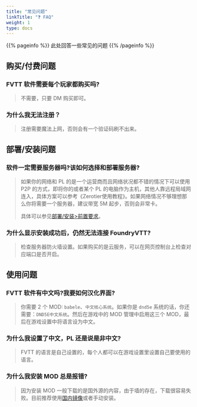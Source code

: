 ```yaml
---
title: "常见问题"
linkTitle: "❓ FAQ"
weight: 1
type: docs
---
```


{{% pageinfo %}}
此处回答一些常见的问题
{{% /pageinfo %}}

## 购买/付费问题

### FVTT 软件需要每个玩家都购买吗?
> 不需要，只要 DM 购买即可。

### 为什么我无法注册？
> 注册需要魔法上网，否则会有一个验证码刷不出来。

## 部署/安装问题

### 软件一定需要服务器吗?该如何选择和部署服务器?
> 如果你的网络和 PL 的是一个运营商而且网络状况都不错的情况下可以使用 P2P 的方式，即将你的或者某个 PL 的电脑作为主机，其他人靠远程局域网连入，具体方案可以参考《Zerotier使用教程》。如果网络情况不够理想那么你将需要一个服务器，建议带宽 5M 起步，否则会非常卡。
> 
> 具体可以参见[部署/安装>前置要求](../../deployment/#前置要求)。

### 为什么显示安装成功后，仍然无法连接 FoundryVTT?
> 检查服务器防火墙设置。如果购买的是云服务，可以在网页控制台上检查对应端口是否开启。

## 使用问题

### FVTT 软件有中文吗?我要如何汉化界面?
> 你需要 2 个 MOD: `babele`、`中文核心系统`。如果你是 `dnd5e` 系统的话，你还需要：`DND5E中文系统`。然后在游戏中的 MOD 管理中启用这三个 MOD，最后在游戏设置中将语言设为中文。

### 为什么我设置了中文，PL 还是说是非中文?
> FVTT 的语言是自己设置的，每个人都可以在游戏设置里设置自己要使用的语言。

### 为什么我安装 MOD 总是报错?
> 因为安装 MOD 一般下载的是国外源的内容，由于墙的存在，下载很容易失败。目前推荐使用[国内镜像](../../modules/#如何使用国内镜像解决系统和-mod-难以安装的问题)或者手动安装。
